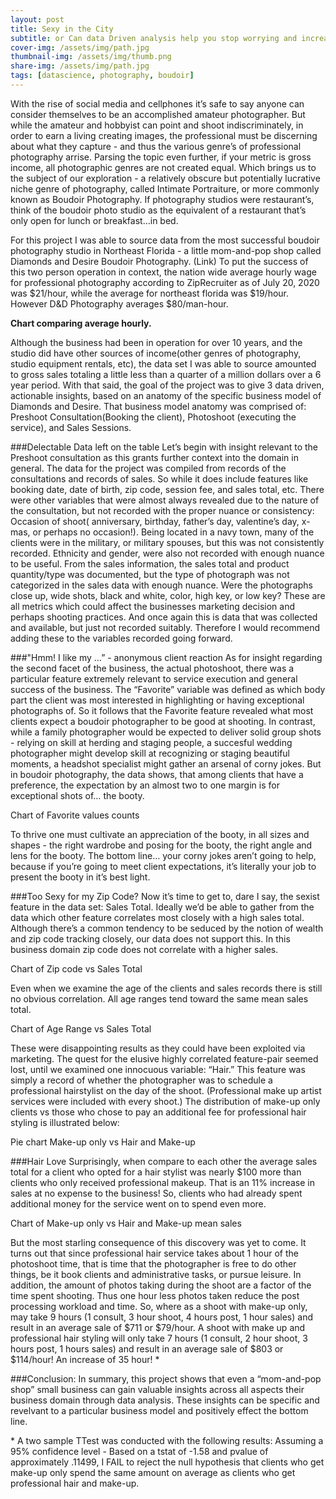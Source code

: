 ```yaml
---
layout: post
title: Sexy in the City
subtitle: or Can data Driven analysis help you stop worrying and increase your hourly wage by $35 while photographing people in undies?
cover-img: /assets/img/path.jpg
thumbnail-img: /assets/img/thumb.png
share-img: /assets/img/path.jpg
tags: [datascience, photography, boudoir]
---
```


  With the rise of social media and cellphones it’s safe to say anyone can consider themselves to be an accomplished amateur photographer.  But while the amateur and hobbyist can point and shoot indiscriminately,  in order to earn a living creating images, the professional must be discerning about what they capture  - and thus the various genre’s of professional photography arrise.  Parsing the topic even further, if your metric is gross income, all photographic genres are not created equal.  Which brings us to the subject of our exploration - a relatively obscure but potentially lucrative niche genre of photography, called Intimate Portraiture, or more commonly known as Boudoir Photography.   If photography studios were restaurant’s, think of the boudoir photo studio as the equivalent of a restaurant that’s only open for lunch or breakfast…in bed. 

  For this project I was able to source data from the most successful boudoir photography studio in Northeast Florida - a little mom-and-pop shop called Diamonds and Desire Boudoir Photography.    (Link) To put the success of this two person operation in context, the nation wide average hourly wage for professional photography according to ZipRecruiter as of July 20, 2020 was $21/hour, while the average for northeast florida was $19/hour.   However D&D Photography averages $80/man-hour.  

**Chart comparing average hourly.**


Although the business had been in operation for over 10 years, and the studio did have other sources of income(other genres of photography, studio equipment rentals, etc), the data set I was able to source amounted to gross sales totaling a little less than a quarter of a million dollars over a 6 year period. With that said, the goal of the project was to give 3 data driven, actionable insights, based on an anatomy of the specific business model of Diamonds and Desire. That business model anatomy was comprised of: Preshoot Consultation(Booking the client), Photoshoot (executing the service), and Sales Sessions.

###Delectable Data left on the table
Let’s begin with insight relevant to the Preshoot consultation as this grants further context into the domain in general. The data for the project was compiled from records of the consultations and records of sales. So while it does include features like booking date, date of birth, zip code, session fee, and sales total, etc. There were other variables that were almost always revealed due to the nature of the consultation, but not recorded with the proper nuance or consistency: Occasion of shoot( anniversary, birthday, father’s day, valentine’s day, x-mas, or perhaps no occasion!). Being located in a navy town, many of the clients were in the military, or military spouses, but this was not consistently recorded. Ethnicity and gender, were also not recorded with enough nuance to be useful. From the sales information, the sales total and product quantity/type was documented, but the type of photograph was not categorized in the sales data with enough nuance. Were the photographs close up, wide shots, black and white, color, high key, or low key? These are all metrics which could affect the businesses marketing decision and perhaps shooting practices. And once again this is data that was collected and available, but just not recorded suitably. Therefore I would recommend adding these to the variables recorded going forward.

###"Hmm! I like my …” - anonymous client reaction
As for insight regarding the second facet of the business, the actual photoshoot, there was a particular feature extremely relevant to service execution and general success of the business. The “Favorite” variable was defined as which body part the client was most interested in highlighting or having exceptional photographs of. So it follows that the Favorite feature revealed what most clients expect a boudoir photographer to be good at shooting. In contrast, while a family photographer would be expected to deliver solid group shots - relying on skill at herding and staging people, a succesful wedding photographer might develop skill at recognizing or staging beautiful moments, a headshot specialist might gather an arsenal of corny jokes. But in boudoir photography, the data shows, that among clients that have a preference, the expectation by an almost two to one margin is for exceptional shots of… the booty.

Chart of Favorite values counts

To thrive one must cultivate an appreciation of the booty, in all sizes and shapes - the right wardrobe and posing for the booty, the right angle and lens for the booty. The bottom line… your corny jokes aren’t going to help, because if you’re going to meet client expectations, it’s literally your job to present the booty in it’s best light.

###Too Sexy for my Zip Code?
Now it’s time to get to, dare I say, the sexist feature in the data set: Sales Total. Ideally we’d be able to gather from the data which other feature correlates most closely with a high sales total. Although there’s a common tendency to be seduced by the notion of wealth and zip code tracking closely, our data does not support this. In this business domain zip code does not correlate with a higher sales.

Chart of Zip code vs Sales Total

Even when we examine the age of the clients and sales records there is still no obvious correlation. All age ranges tend toward the same mean sales total.

Chart of Age Range vs Sales Total

These were disappointing results as they could have been exploited via marketing. The quest for the elusive highly correlated feature-pair seemed lost, until we examined one innocuous variable: “Hair.” This feature was simply a record of whether the photographer was to schedule a professional hairstylist on the day of the shoot. (Professional make up artist services were included with every shoot.) The distribution of make-up only clients vs those who chose to pay an additional fee for professional hair styling is illustrated below:

Pie chart Make-up only vs Hair and Make-up

###Hair Love
Surprisingly, when compare to each other the average sales total for a client who opted for a hair stylist was nearly $100 more than clients who only received professional makeup. That is an 11% increase in sales at no expense to the business! So, clients who had already spent additional money for the service went on to spend even more.

Chart of Make-up only vs Hair and Make-up mean sales

But the most starling consequence of this discovery was yet to come. It turns out that since professional hair service takes about 1 hour of the photoshoot time, that is time that the photographer is free to do other things, be it book clients and administrative tasks, or pursue leisure. In addition, the amount of photos taking during the shoot are a factor of the time spent shooting. Thus one hour less photos taken reduce the post processing workload and time. So, where as a shoot with make-up only, may take 9 hours (1 consult, 3 hour shoot, 4 hours post, 1 hour sales) and result in an average sale of $711 or \$79/hour. A shoot with make up and professional hair styling will only take 7 hours (1 consult, 2 hour shoot, 3 hours post, 1 hours sales) and result in an average sale of \$803 or \$114/hour! An increase of 35 hour! *

###Conclusion:
In summary, this project shows that even a “mom-and-pop shop” small business can gain valuable insights across all aspects their business domain through data analysis. These insights can be specific and revelvant to a particular business model and positively effect the bottom line.

\* A two sample TTest was conducted with the following results: Assuming a 95% confidence level - Based on a tstat of -1.58 and pvalue of approximately .11499, I FAIL to reject the null hypothesis that clients who get make-up only spend the same amount on average as clients who get professional hair and make-up.
